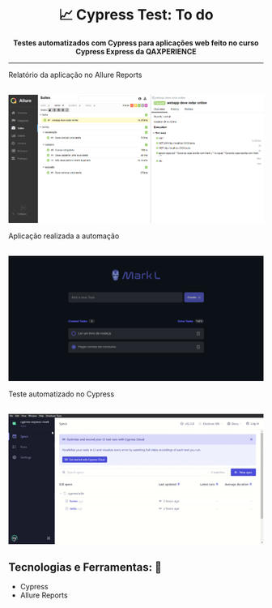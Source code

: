 <h1 align="center">📈 Cypress Test: To do</h1>
<p align="center">
  <strong>Testes automatizados com Cypress para aplicações web feito no curso Cypress Express da QAXPERIENCE</strong>
  <br>
</p>

<hr/>

<p align="center">
  <p>Relatório da aplicação no Allure Reports</p>
  <br />
  <img src="cypress/image/allure.png" alt="">
</p>


<p align="center">
  <p>Aplicação realizada a automação</p>
  <br />
  <img src="cypress/image/mark-l.png" alt="">
</p>

<p align="center">
  <p>Teste automatizado no Cypress</p>
  <br />
  <img src="cypress/image/cypress-express-mark.gif" alt="">
</p>


## Tecnologias e Ferramentas: 🚀
- Cypress
- Allure Reports

